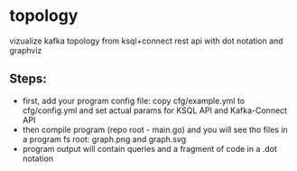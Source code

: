# topology
vizualize kafka topology from ksql+connect rest api with dot notation and graphviz

## Steps:
- first, add your program config file: copy cfg/example.yml to cfg/config.yml and set actual params for KSQL API and Kafka-Connect API
- then compile program (repo root - main.go) and you will see tho files in a program fs root: graph.png and graph.svg
- program output will contain queries and a fragment of code in a .dot notation
